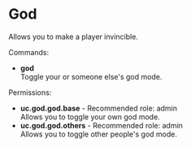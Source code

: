 God
====
Allows you to make a player invincible.

Commands: <br>
* **god**<br>Toggle your or someone else's god mode.

Permissions: <br>
* **uc.god.god.base** - Recommended role: admin<br>Allows you to toggle your own god mode.
* **uc.god.god.others** - Recommended role: admin<br>Allows you to toggle other people's god mode.

